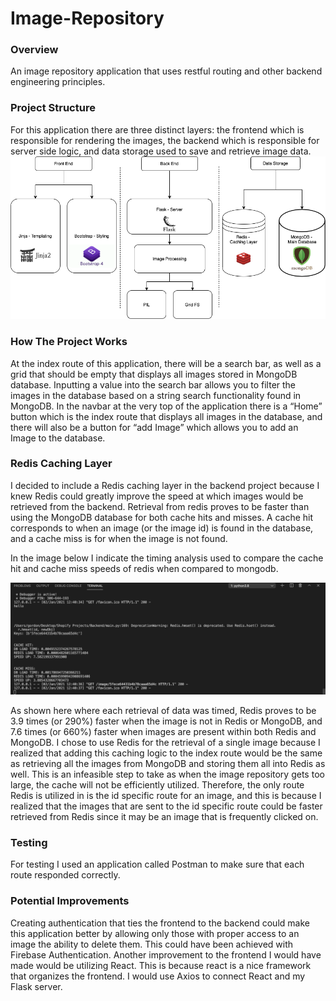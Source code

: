 # Image-Repository

### Overview
An image repository application that uses restful routing and other backend engineering principles.

### Project Structure
For this application there are three distinct layers: the frontend which is responsible for rendering the images, the backend which is responsible for server side logic, and data storage used to save and retrieve image data.
![Layers of App](docs/appLayers.PNG)

### How The Project Works
At the index route of this application, there will be a search bar, as well as a grid that should be empty that displays all images stored in MongoDB database. Inputting a value into the search bar allows you to filter the images in the database based on a string search functionality found in MongoDB. In the navbar at the very top of the application there is a “Home” button which is the index route that displays all images in the database, and there will also be a button for “add Image” which allows you to add an Image to the database.

### Redis Caching Layer
I decided to include a Redis caching layer in the backend project because I knew Redis could greatly improve the speed at which images would be retrieved from the backend. 
Retrieval from redis proves to be faster than using the MongoDB database for both cache hits and misses. A cache hit corresponds to when an image (or the image id) is found in the database, and a cache miss is for when the image is not found.

In the image below I indicate the timing analysis used to compare the cache hit and cache miss speeds of redis when compared to mongodb.

![Redis Speed Check](docs/speedCheck.png)

As shown here where each retrieval of data was timed, Redis proves to be 3.9 times (or 290%) faster when the image is not in Redis or MongoDB, and 7.6 times (or 660%) faster when images are present within both Redis and MongoDB.
I chose to use Redis for the retrieval of a single image because I realized that adding this caching logic to the index route would be the same as retrieving all the images from MongoDB and storing them all into Redis as well. This is an infeasible step to take as when the image repository gets too large, the cache will not be efficiently utilized.
Therefore, the only route Redis is utilized in is the id specific route for an image, and this is because I realized that the images that are sent to the id specific route could be faster retrieved from Redis since it may be an image that is frequently clicked on.

### Testing
For testing I used an application called Postman to make sure that each route responded correctly.

### Potential Improvements
Creating authentication that ties the frontend to the backend could make this application better by allowing only those with proper access to an image the ability to delete them. This could have been achieved with Firebase Authentication. Another improvement to the frontend I would have made would be utilizing React. This is because react is a nice framework that organizes the frontend. I would use Axios to connect React and my Flask server.



